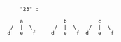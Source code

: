         "23" :

        a             b          c
     /  |  \       /  |  \    /  |  \
    d   e   f     d   e   f  d   e   f  


